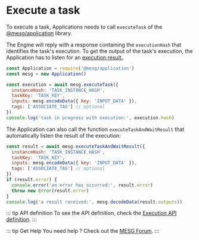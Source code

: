 # Execute a task

To execute a task, Applications needs to call `executeTask` of the [@mesg/application](https://github.com/mesg-foundation/js-sdk) library.

The Engine will reply with a response containing the `executionHash` that identifies the task's execution. To get the output of the task's execution, the Application has to listen for an [execution result.](./listen-for-results.md).

```javascript
const Application = require('@mesg/application')
const mesg = new Application()

const execution = await mesg.executeTask({
  instanceHash: 'TASK_INSTANCE_HASH',
  taskKey: 'TASK_KEY',
  inputs: mesg.encodeData({ key: 'INPUT_DATA' }),
  tags: ['ASSOCIATE_TAG'] // optional
})
console.log('task in progress with execution:', execution.hash)
```

The Application can also call the function `executeTaskAndWaitResult` that automatically listen the result of the execution:


```javascript
const result = await mesg.executeTaskAndWaitResult({
  instanceHash: 'TASK_INSTANCE_HASH',
  taskKey: 'TASK_KEY',
  inputs: mesg.encodeData({ key: 'INPUT_DATA' }),
  tags: ['ASSOCIATE_TAG'] // optional
})
if (result.error) {
  console.error('an error has occurred:', result.error)
  throw new Error(result.error)
}
console.log('a result received:', mesg.decodeData(result.outputs))
```

::: tip API definition
To see the API definition, check the [Execution API definition](../../api/execution.md).
:::

::: tip Get Help
You need help ? Check out the <a href="https://forum.mesg.com" target="_blank">MESG Forum</a>.
:::
